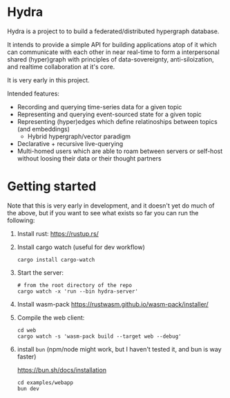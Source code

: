 # Hydra

Hydra is a project to to build a federated/distributed hypergraph database.

It intends to provide a simple API for building applications atop of it
which can communicate with each other in near real-time to form
a interpersonal shared (hyper)graph with principles
of data-sovereignty, anti-siloization, and realtime collaboration at it's core.

It is very early in this project.

Intended features:

- Recording and querying time-series data for a given topic
- Representing and querying event-sourced state for a given topic
- Representing (hyper)edges which define relatinoships between topics (and embeddings)
  - Hybrid hypergraph/vector paradigm
- Declarative + recursive live-querying
- Multi-homed users which are able to roam between servers or self-host without
  loosing their data or their thought partners

# Getting started

Note that this is very early in development, and it doesn't yet do much of the above, but if you want to see what exists so far you can run the following:

1. Install rust:
   https://rustup.rs/

2. Install cargo watch (useful for dev workflow)

   ```
   cargo install cargo-watch
   ```

3. Start the server:

   ```
   # from the root directory of the repo
   cargo watch -x 'run --bin hydra-server'
   ```

4. Install wasm-pack
   https://rustwasm.github.io/wasm-pack/installer/

5. Compile the web client:

   ```
   cd web
   cargo watch -s 'wasm-pack build --target web --debug'
   ```

6. install `bun` (npm/node might work, but I haven't tested it, and bun is way faster)

   https://bun.sh/docs/installation

   ```
   cd examples/webapp
   bun dev
   ```
